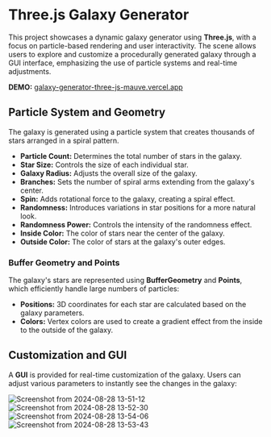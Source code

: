 # Three.js Galaxy Generator

This project showcases a dynamic galaxy generator using **Three.js**, with a focus on particle-based rendering and user interactivity. The scene allows users to explore and customize a procedurally generated galaxy through a GUI interface, emphasizing the use of particle systems and real-time adjustments.

**DEMO:** [galaxy-generator-three-js-mauve.vercel.app](https://galaxy-generator-three-js-mauve.vercel.app/)

## Particle System and Geometry

The galaxy is generated using a particle system that creates thousands of stars arranged in a spiral pattern. 

- **Particle Count:** Determines the total number of stars in the galaxy.
- **Star Size:** Controls the size of each individual star.
- **Galaxy Radius:** Adjusts the overall size of the galaxy.
- **Branches:** Sets the number of spiral arms extending from the galaxy's center.
- **Spin:** Adds rotational force to the galaxy, creating a spiral effect.
- **Randomness:** Introduces variations in star positions for a more natural look.
- **Randomness Power:** Controls the intensity of the randomness effect.
- **Inside Color:** The color of stars near the center of the galaxy.
- **Outside Color:** The color of stars at the galaxy's outer edges.

### Buffer Geometry and Points

The galaxy's stars are represented using **BufferGeometry** and **Points**, which efficiently handle large numbers of particles:

- **Positions:** 3D coordinates for each star are calculated based on the galaxy parameters.
- **Colors:** Vertex colors are used to create a gradient effect from the inside to the outside of the galaxy.

## Customization and GUI

A **GUI** is provided for real-time customization of the galaxy. Users can adjust various parameters to instantly see the changes in the galaxy:

![Screenshot from 2024-08-28 13-51-12](https://github.com/user-attachments/assets/990c3b2f-bad0-4b75-b647-c39fa9b2dccd)
![Screenshot from 2024-08-28 13-52-30](https://github.com/user-attachments/assets/611e532e-5334-45c8-9d7d-5a9b2bbfde44)
![Screenshot from 2024-08-28 13-54-06](https://github.com/user-attachments/assets/88b1032b-da25-487d-be77-4ded56bb955f)
![Screenshot from 2024-08-28 13-53-43](https://github.com/user-attachments/assets/17cfa849-1597-4a63-b404-0c2cdd84a9be)


